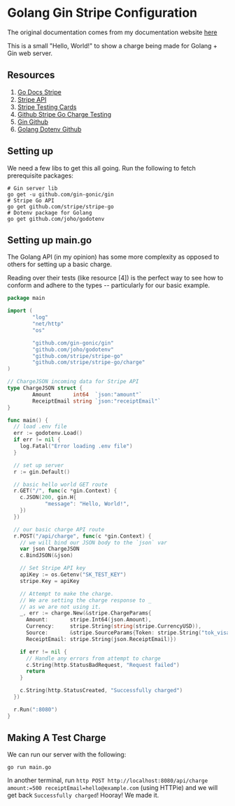# Golang Gin Stripe Configuration

The original documentation comes from my documentation website [here](https://docs.dennisokeeffe.com/manual-stripe-gin-stripe-configuration)

This is a small "Hello, World!" to show a charge being made for Golang + Gin web server.

## Resources

1. [Go Docs Stripe](https://godoc.org/github.com/stripe/stripe-go#CardParams)
2. [Stripe API](https://godoc.org/github.com/stripe/stripe-go#CardParams)
3. [Stripe Testing Cards](https://stripe.com/docs/testing#cards)
4. [Github Stripe Go Charge Testing](https://github.com/stripe/stripe-go/blob/master/charge/client_test.go)
5. [Gin Github](https://github.com/gin-gonic/gin)
6. [Golang Dotenv Github](https://github.com/joho/godotenv)

## Setting up

We need a few libs to get this all going. Run the following to fetch prerequisite packages:

```shell
# Gin server lib
go get -u github.com/gin-gonic/gin
# Stripe Go API
go get github.com/stripe/stripe-go
# Dotenv package for Golang
go get github.com/joho/godotenv
```

## Setting up main.go

The Golang API (in my opinion) has some more complexity as opposed to others for setting up a basic charge.

Reading over their tests (like resource [4]) is the perfect way to see how to conform and adhere to the types -- particularly for our basic example.

```go
package main

import (
        "log"
        "net/http"
        "os"

        "github.com/gin-gonic/gin"
        "github.com/joho/godotenv"
        "github.com/stripe/stripe-go"
        "github.com/stripe/stripe-go/charge"
)

// ChargeJSON incoming data for Stripe API
type ChargeJSON struct {
        Amount       int64  `json:"amount"`
        ReceiptEmail string `json:"receiptEmail"`
}

func main() {
  // load .env file
  err := godotenv.Load()
  if err != nil {
    log.Fatal("Error loading .env file")
  }

  // set up server
  r := gin.Default()

  // basic hello world GET route
  r.GET("/", func(c *gin.Context) {
    c.JSON(200, gin.H{
            "message": "Hello, World!",
    })
  })

  // our basic charge API route
  r.POST("/api/charge", func(c *gin.Context) {
    // we will bind our JSON body to the `json` var
    var json ChargeJSON
    c.BindJSON(&json)

    // Set Stripe API key
    apiKey := os.Getenv("SK_TEST_KEY")
    stripe.Key = apiKey

    // Attempt to make the charge.
    // We are setting the charge response to _
    // as we are not using it.
    _, err := charge.New(&stripe.ChargeParams{
      Amount:       stripe.Int64(json.Amount),
      Currency:     stripe.String(string(stripe.CurrencyUSD)),
      Source:       &stripe.SourceParams{Token: stripe.String("tok_visa")}, // this should come from clientside
      ReceiptEmail: stripe.String(json.ReceiptEmail)})

    if err != nil {
      // Handle any errors from attempt to charge
      c.String(http.StatusBadRequest, "Request failed")
      return
    }

    c.String(http.StatusCreated, "Successfully charged")
  })

  r.Run(":8080")
}
```

## Making A Test Charge

We can run our server with the following:

```shell
go run main.go
```

In another terminal, run `http POST http://localhost:8080/api/charge amount:=500 receiptEmail=hello@example.com` (using HTTPie) and we will get back `Successfully charged`! Hooray! We made it.

